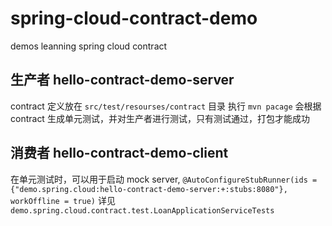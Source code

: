 # spring-cloud-contract-demo
demos leanning spring cloud contract

## 生产者 hello-contract-demo-server
contract 定义放在 `src/test/resourses/contract` 目录
执行 `mvn pacage` 会根据 contract 生成单元测试，并对生产者进行测试，只有测试通过，打包才能成功

## 消费者 hello-contract-demo-client
在单元测试时，可以用于启动 mock server, 
`@AutoConfigureStubRunner(ids = {"demo.spring.cloud:hello-contract-demo-server:+:stubs:8080"}, workOffline = true)`
详见 `demo.spring.cloud.contract.test.LoanApplicationServiceTests`
